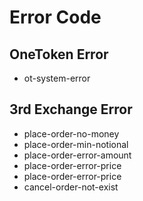 Error Code
====

## OneToken Error

* ot-system-error

## 3rd Exchange Error

* place-order-no-money
* place-order-min-notional
* place-order-error-amount
* place-order-error-price
* place-order-error-price
* cancel-order-not-exist


